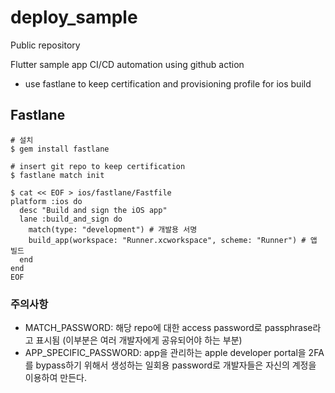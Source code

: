 # deploy_sample

Public repository

Flutter sample app CI/CD automation using github action

- use fastlane to keep certification and provisioning profile for ios build

## Fastlane

```
# 설치
$ gem install fastlane

# insert git repo to keep certification
$ fastlane match init

$ cat << EOF > ios/fastlane/Fastfile
platform :ios do
  desc "Build and sign the iOS app"
  lane :build_and_sign do
    match(type: "development") # 개발용 서명
    build_app(workspace: "Runner.xcworkspace", scheme: "Runner") # 앱 빌드
  end
end
EOF
```

### 주의사항

- MATCH_PASSWORD: 해당 repo에 대한 access password로 passphrase라고 표시됨 (이부분은 여러 개발자에게 공유되어야 하는 부분)
- APP_SPECIFIC_PASSWORD: app을 관리하는 apple developer portal을 2FA를 bypass하기 위해서 생성하는 일회용 password로 개발자들은 자신의 계정을 이용하여 만든다.
